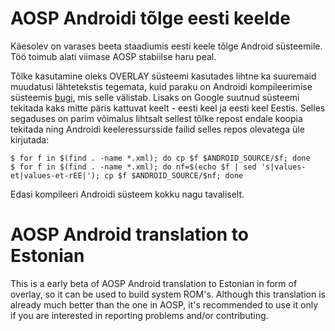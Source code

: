 AOSP Androidi tõlge eesti keelde
================================

Käesolev on varases beeta staadiumis eesti keele tõlge Android süsteemile. Töö toimub alati viimase AOSP stabiilse haru peal.

Tõlke kasutamine oleks OVERLAY süsteemi kasutades lihtne ka suuremaid muudatusi lähtetekstis tegemata, kuid paraku on Androidi kompileerimise süsteemis [bugi](https://code.google.com/p/android/issues/detail?id=60586), mis selle välistab. Lisaks on Google suutnud süsteemi tekitada kaks mitte päris kattuvat keelt - eesti keel ja eesti keel Eestis. Selles segaduses on parim võimalus lihtsalt sellest tõlke repost endale koopia tekitada ning Androidi keeleressursside failid selles repos olevatega üle kirjutada:

    $ for f in $(find . -name *.xml); do cp $f $ANDROID_SOURCE/$f; done
    $ for f in $(find . -name *.xml); do nf=$(echo $f | sed 's|values-et|values-et-rEE|'); cp $f $ANDROID_SOURCE/$nf; done

Edasi kompileeri Androidi süsteem kokku nagu tavaliselt.

AOSP Android translation to Estonian
====================================

This is a early beta of AOSP Android translation to Estonian in form of overlay, so it can be used to build system ROM's. Although this translation is already much better than the one in AOSP, it's recommended to use it only if you are interested in reporting problems and/or contributing.
